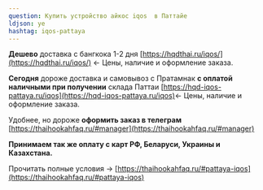 ```yaml
---
question: Купить устройство айкос iqos  в Паттайе
ldjson: ye
hashtag: iqos-pattaya
---
```


**Дешево** доставка с бангкока 1-2 дня [https://hqdthai.ru/iqos/](https://hqdthai.ru/iqos/) <- Цены, наличие и оформление заказа.

**Сегодня** дороже доставка и самовывоз с Пратамнак **с оплатой наличными при получении** склада Паттаи [https://hqd-iqos-pattaya.ru/iqos](https://hqd-iqos-pattaya.ru/iqos)<- Цены, наличие и оформление заказа.

Удобнее, но дороже **оформить заказ в телеграм** [https://thaihookahfaq.ru/#manager](https://thaihookahfaq.ru/#manager)

**Принимаем так же оплату с карт РФ, Беларуси, Украины и Казахстана.**

Прочитать полные условия -> [https://thaihookahfaq.ru/#pattaya-iqos](https://thaihookahfaq.ru/#pattaya-iqos)
